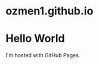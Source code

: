 # ozmen1.github.io

<html>
<body>
<h1>Hello World</h1>
<p>I'm hosted with GitHub Pages.</p>
</body>
</html>
